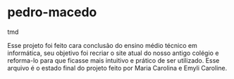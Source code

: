 # pedro-macedo
tmd

Esse projeto foi feito cara conclusão do ensino médio técnico em informática, seu objetivo foi recriar o site atual do nosso antigo colégio e reforma-lo para que ficasse mais intuitivo e prático de ser utilizado. Esse arquivo é o estado final do projeto feito por Maria Carolina e Emyli Caroline.
